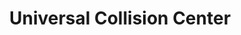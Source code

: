 ---
title: "Universal Collision Center"
url: /tallahassee/universal-collision-center/
shop: car repair
---